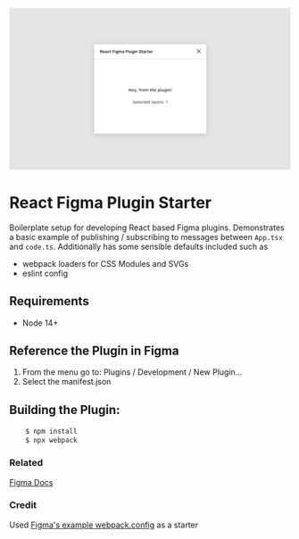 ![Screenshot of App](https://github.com/ScottSavarie/react-figma-plugin-starter/blob/main/src/assets/youShouldDeleteThis.jpg?raw=true)

# React Figma Plugin Starter

Boilerplate setup for developing React based Figma plugins. Demonstrates a basic example of publishing / subscribing to messages between `App.tsx` and `code.ts`. Additionally has some sensible defaults included such as 
- webpack loaders for CSS Modules and SVGs
- eslint config

## Requirements

- Node 14+

## Reference the Plugin in Figma

1. From the menu go to: Plugins / Development / New Plugin...
1. Select the manifest.json

## Building the Plugin:

```
    $ npm install
    $ npx webpack
```

### Related

[Figma Docs](https://www.figma.com/plugin-docs)

### Credit

Used [Figma's example webpack.config](https://github.com/figma/plugin-samples/tree/master/react) as a starter
